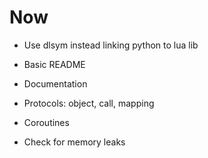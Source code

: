 # Now

- Use dlsym instead linking python to lua lib

- Basic README
- Documentation
- Protocols: object, call, mapping
- Coroutines
- Check for memory leaks
